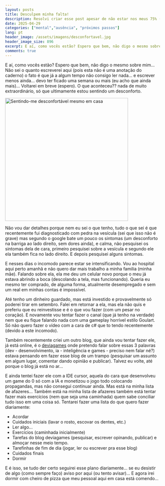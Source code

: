 ```yaml
---
layout: posts
title: Desculpem minha falta!
description: Resolvi criar esse post apesar de não estar nos meus 75% (comum), e nele temos meus sentimentos atuais, e próximos passos
date: 2025-04-29
categories: ["mental","ausência", "próximos passos"]
lang: pt
header_image: /assets/imagens/desconfortavel.jpg
header_image_size: 896
excerpt: E aí, como vocês estão? Espero que bem, não digo o mesmo sobre mim... Não sei o quanto escreverei...
comments: true
---
```

E aí, como vocês estão? Espero que bem, não digo o mesmo sobre mim... Não sei o quanto escreverei aqui (pois esta não é uma anotação do caderno) o fato é que já a algum tempo não consigo ler nada... e escrever menos ainda... devo ter ficado uma semana ou mais (eu acho que ainda mais)... Voltarei em breve (espero). O que aconteceu?? nada de muito extraordinário, só que ultimamente estou sentindo um desconforto.

<img loading='lazy' alt="Sentindo-me desconfortável mesmo em casa" src="{{ '/assets/imagens/desconfortavel.jpg' | relative_url }}" width="400" height="400">

Não vou dar detalhes porque nem eu sei o que tenho, tudo o que sei é que recentemente fui diagnosticado com pedra na vesícula (sei que isso não é grave) mas segundo o google bate um pouco os sintomas (um desconforto na barriga ao lado direito, sem dores ainda), e calma, não pesquisei os sintomas dela de cara, primeiro pesquisei sobre a vesícula e segundo ele ela também fica no lado direito. E depois pesquisei alguns sintomas.

E nesses dias o incomodo parece estar se intensificando. Vou ao hospital aqui perto amanhã e não quero dar mais trabalho a minha familia (minha mãe). Falando sobre ela, ela me deu um celular novo porque o meu já estava abrindo a boca (descolando a tela, mas funcionando). Queria eu mesmo ter comprado, de alguma forma, atualmente desempregado e sem um real em minhas contas é impossível.

Até tenho um dinheiro guardado, mas está investido e provavelmente só poderei tirar em setembro. Falei em retornar a ela, mas ela não quis e preferiu que eu reinvestisse e é o que vou fazer (com um pesar no coração). E novamente vou tentar fazer o canal (que já tenho na verdade) nem que eu fique falando nada com uma gameplay horrível estilo Goulart. Só não quero fazer o vídeo com a cara de c# que to tendo recentemente (devido a este incomodo).

Também recentemente criei um outro blog, que ainda vou tentar fazer ele, já está online, é o [deviagames](https://deviagames.netlify.app/) onde pretendo falar sobre essas 3 palavras (dev - desenvolvimento, ia - inteligência e games - preciso nem falar né?) estava pensando em fazer esse blog de um trampo (pesquisar um assunto em algum lugar, comentar dando opinião e publicar). Talvez eu volte, até porque o blog já está no ar...

E ainda tentei fazer ele com a IDE cursor, aquela do cara que desenvolveu um game do 0 só com a IA e monetizou o jogo todo colocando propagandas, mas não consegui continuar ainda. Mas está na minha lista de afazeres... Também está na minha lista de afazeres também está tentar fazer mais exercícios (nem que seja uma caminhada) quem sabe conciliar tudo isso em uma coisa só. Tentarei fazer uma lista do que quero fazer diariamente:

* Acordar
* Cuidados iniciais (lavar o rosto, escovar os dentes, etc.)
* Ler algo...
* Exercícios (caminhada inicialmente)
* Tarefas do blog deviagames (pesquisar, escrever opinando, publicar) e almoçar nesse meio tempo.
* Tarefinhas de fim de dia (jogar, ler ou escrever pra esse blog)
* Cuidados finais
* Dormir

E é isso, se tudo der certo seguirei esse plano diariamente... se eu desistir de algo (como sempre faço) aviso por aqui (ou tento avisar)... E agora irei dormir com cheiro de pizza que meu pessoal aqui em casa está comendo...